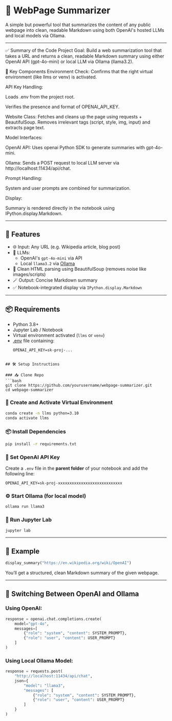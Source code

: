 # 🚀 WebPage Summarizer

A simple but powerful tool that summarizes the content of any public webpage into clean, readable Markdown using both OpenAI's hosted LLMs and local models via Ollama.

--- 
✅ Summary of the Code
Project Goal: Build a web summarization tool that takes a URL and returns a clean, readable Markdown summary using either OpenAI API (gpt-4o-mini) or local LLM via Ollama (llama3.2).

🔧 Key Components
Environment Check: Confirms that the right virtual environment (like llms or venv) is activated.

API Key Handling:

Loads .env from the project root.

Verifies the presence and format of OPENAI_API_KEY.

Website Class: Fetches and cleans up the page using requests + BeautifulSoup. Removes irrelevant tags (script, style, img, input) and extracts page text.

Model Interfaces:

OpenAI API: Uses openai Python SDK to generate summaries with gpt-4o-mini.

Ollama: Sends a POST request to local LLM server via http://localhost:11434/api/chat.

Prompt Handling:

System and user prompts are combined for summarization.

Display:

Summary is rendered directly in the notebook using IPython.display.Markdown.

---

## 🎯 Features

- 🌐 Input: Any URL (e.g. Wikipedia article, blog post)
- 🧠 LLMs:
  - OpenAI's `gpt-4o-mini` via API
  - Local `llama3.2` via [Ollama](https://ollama.com)
- 🧼 Clean HTML parsing using BeautifulSoup (removes noise like images/scripts)
- 🪄 Output: Concise Markdown summary
- ✅ Notebook-integrated display via `IPython.display.Markdown`

---

## 📦 Requirements

- Python 3.8+
- Jupyter Lab / Notebook
- Virtual environment activated (`llms` or `venv`)
- [.env](https://github.com/motdotla/dotenv) file containing:
  ```env
  OPENAI_API_KEY=sk-proj-...

```

## 🛠 Setup Instructions

### 📥 Clone Repo
```bash
git clone https://github.com/yourusername/webpage-summarizer.git
cd webpage-summarizer
```

### 🐍 Create and Activate Virtual Environment
```bash
conda create -n llms python=3.10
conda activate llms
```

### 📦 Install Dependencies
```bash
pip install -r requirements.txt
```

### 🔑 Set OpenAI API Key
Create a `.env` file in the **parent folder** of your notebook and add the following line:
```env
OPENAI_API_KEY=sk-proj-xxxxxxxxxxxxxxxxxxxxxxxxxxxx
```

### ⚙️ Start Ollama (for local model)
```bash
ollama run llama3
```

### 🚀 Run Jupyter Lab
```bash
jupyter lab
```

---

## 🧪 Example
```python
display_summary("https://en.wikipedia.org/wiki/OpenAI")
```
You’ll get a structured, clean Markdown summary of the given webpage.

---

## 🤖 Switching Between OpenAI and Ollama

### Using OpenAI:
```python
response = openai.chat.completions.create(
    model="gpt-4o",
    messages=[
        {"role": "system", "content": SYSTEM_PROMPT},
        {"role": "user", "content": USER_PROMPT}
    ]
)
```

### Using Local Ollama Model:
```python
response = requests.post(
    "http://localhost:11434/api/chat",
    json={
        "model": "llama3",
        "messages": [
            {"role": "system", "content": SYSTEM_PROMPT},
            {"role": "user", "content": USER_PROMPT}
        ]
    }
)
```


